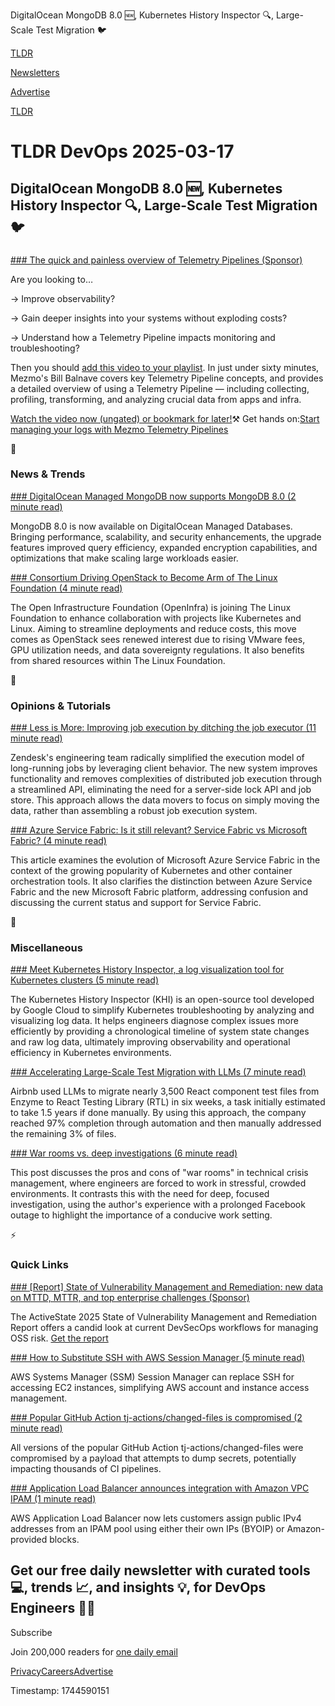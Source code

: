 DigitalOcean MongoDB 8.0 🆕, Kubernetes History Inspector 🔍, Large-Scale Test Migration 🐦

[TLDR](/)

[Newsletters](/newsletters)

[Advertise](https://advertise.tldr.tech/)

[TLDR](/)

# TLDR DevOps 2025-03-17

## DigitalOcean MongoDB 8.0 🆕, Kubernetes History Inspector 🔍, Large-Scale Test Migration 🐦

### 

[### The quick and painless overview of Telemetry Pipelines (Sponsor)](https://www.mezmo.com/resources/telemetry-pipeline-101-fy25?utm_medium=email&amp;utm_source=marketingemail&amp;utm_campaign=tldr-newsletter)

Are you looking to…

→ Improve observability?

→ Gain deeper insights into your systems without exploding costs?

→ Understand how a Telemetry Pipeline impacts monitoring and troubleshooting?

Then you should [add this video to your playlist](https://www.mezmo.com/resources/telemetry-pipeline-101-fy25?utm_medium=email&utm_source=marketingemail&utm_campaign=tldr-newsletter). In just under sixty minutes, Mezmo's Bill Balnave covers key Telemetry Pipeline concepts, and provides a detailed overview of using a Telemetry Pipeline — including collecting, profiling, transforming, and analyzing crucial data from apps and infra.

[Watch the video now (ungated) or bookmark for later!](https://www.mezmo.com/resources/telemetry-pipeline-101-fy25?utm_medium=email&utm_source=marketingemail&utm_campaign=tldr-newsletter)⚒️ Get hands on:[Start managing your logs with Mezmo Telemetry Pipelines](https://www.mezmo.com/sign-up-mezmo-platform?utm_medium=email&utm_source=marketingemail&utm_campaign=tldr-newsletter)

📱

### News & Trends

[### DigitalOcean Managed MongoDB now supports MongoDB 8.0 (2 minute read)](https://www.digitalocean.com/blog/introducing-mongodb-8?utm_source=tldrdevops)

MongoDB 8.0 is now available on DigitalOcean Managed Databases. Bringing performance, scalability, and security enhancements, the upgrade features improved query efficiency, expanded encryption capabilities, and optimizations that make scaling large workloads easier.

[### Consortium Driving OpenStack to Become Arm of The Linux Foundation (4 minute read)](https://devops.com/consortium-driving-openstack-to-become-arm-of-the-linux-foundation?utm_source=tldrdevops)

The Open Infrastructure Foundation (OpenInfra) is joining The Linux Foundation to enhance collaboration with projects like Kubernetes and Linux. Aiming to streamline deployments and reduce costs, this move comes as OpenStack sees renewed interest due to rising VMware fees, GPU utilization needs, and data sovereignty regulations. It also benefits from shared resources within The Linux Foundation.

🚀

### Opinions & Tutorials

[### Less is More: Improving job execution by ditching the job executor (11 minute read)](https://zendesk.engineering/less-is-more-improving-job-execution-by-ditching-the-job-executor-d00eff680de4?utm_source=tldrdevops)

Zendesk's engineering team radically simplified the execution model of long-running jobs by leveraging client behavior. The new system improves functionality and removes complexities of distributed job execution through a streamlined API, eliminating the need for a server-side lock API and job store. This approach allows the data movers to focus on simply moving the data, rather than assembling a robust job execution system.

[### Azure Service Fabric: Is it still relevant? Service Fabric vs Microsoft Fabric? (4 minute read)](https://build5nines.com/azure-service-fabric-is-it-still-relevant-service-fabric-vs-microsoft-fabric/?utm_source=tldrdevops)

This article examines the evolution of Microsoft Azure Service Fabric in the context of the growing popularity of Kubernetes and other container orchestration tools. It also clarifies the distinction between Azure Service Fabric and the new Microsoft Fabric platform, addressing confusion and discussing the current status and support for Service Fabric.

🎁

### Miscellaneous

[### Meet Kubernetes History Inspector, a log visualization tool for Kubernetes clusters (5 minute read)](https://cloud.google.com/blog/products/containers-kubernetes/kubernetes-history-inspector-visualizes-cluster-logs/?utm_source=tldrdevops)

The Kubernetes History Inspector (KHI) is an open-source tool developed by Google Cloud to simplify Kubernetes troubleshooting by analyzing and visualizing log data. It helps engineers diagnose complex issues more efficiently by providing a chronological timeline of system state changes and raw log data, ultimately improving observability and operational efficiency in Kubernetes environments.

[### Accelerating Large-Scale Test Migration with LLMs (7 minute read)](https://medium.com/airbnb-engineering/accelerating-large-scale-test-migration-with-llms-9565c208023b?utm_source=tldrdevops)

Airbnb used LLMs to migrate nearly 3,500 React component test files from Enzyme to React Testing Library (RTL) in six weeks, a task initially estimated to take 1.5 years if done manually. By using this approach, the company reached 97% completion through automation and then manually addressed the remaining 3% of files.

[### War rooms vs. deep investigations (6 minute read)](https://rachelbythebay.com/w/2025/02/22/war/?utm_source=tldrdevops)

This post discusses the pros and cons of "war rooms" in technical crisis management, where engineers are forced to work in stressful, crowded environments. It contrasts this with the need for deep, focused investigation, using the author's experience with a prolonged Facebook outage to highlight the importance of a conducive work setting.

⚡️

### Quick Links

[### [Report] State of Vulnerability Management and Remediation: new data on MTTD, MTTR, and top enterprise challenges (Sponsor)](https://www.activestate.com/resources/white-papers/the-2025-state-of-vulnerability-management-and-remediation-report/?utm_source=tldr&amp;utm_medium=newsletter&amp;utm_campaign=remediated-report)

The ActiveState 2025 State of Vulnerability Management and Remediation Report offers a candid look at current DevSecOps workflows for managing OSS risk. [Get the report](https://www.activestate.com/resources/white-papers/the-2025-state-of-vulnerability-management-and-remediation-report/?utm_source=tldr&utm_medium=newsletter&utm_campaign=remediated-report)

[### How to Substitute SSH with AWS Session Manager (5 minute read)](https://cyberpunk.tools/jekyll/update/2025/01/07/aws-systems-manager-session-manager.html?utm_source=tldrdevops)

AWS Systems Manager (SSM) Session Manager can replace SSH for accessing EC2 instances, simplifying AWS account and instance access management.

[### Popular GitHub Action tj-actions/changed-files is compromised (2 minute read)](https://semgrep.dev/blog/2025/popular-github-action-tj-actionschanged-files-is-compromised/?utm_source=tldrdevops)

All versions of the popular GitHub Action tj-actions/changed-files were compromised by a payload that attempts to dump secrets, potentially impacting thousands of CI pipelines.

[### Application Load Balancer announces integration with Amazon VPC IPAM (1 minute read)](https://aws.amazon.com/about-aws/whats-new/2025/03/application-load-balancer-integration-vpc-ipam/?utm_source=tldrdevops)

AWS Application Load Balancer now lets customers assign public IPv4 addresses from an IPAM pool using either their own IPs (BYOIP) or Amazon-provided blocks.

## Get our free daily newsletter with curated tools 💻, trends 📈, and insights 💡, for DevOps Engineers 👨‍💻

Subscribe

Join 200,000 readers for [one daily email](/api/latest/devops)

[Privacy](/privacy)[Careers](https://jobs.ashbyhq.com/tldr.tech)[Advertise](/devops/advertise)

Timestamp: 1744590151